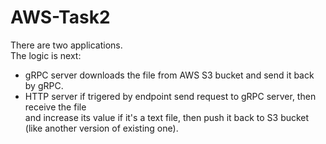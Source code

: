 # AWS-Task2

There are two applications.  
The logic is next:

* gRPC server downloads the file from AWS S3 bucket and send it back by gRPC.  
* HTTP server if trigered by endpoint send request to gRPC server, then receive the file  
and increase its value if it's a text file, then push it back to S3 bucket (like another version of existing one).